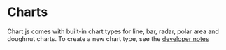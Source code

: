 # Charts

Chart.js comes with built-in chart types for line, bar, radar, polar area and doughnut charts. To create a new chart type, see the [developer notes](../developers/charts.md#new-charts)